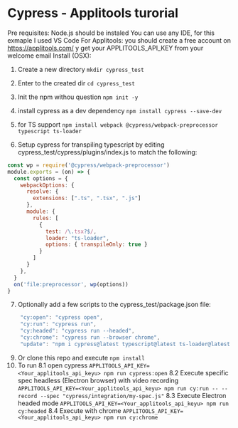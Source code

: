 # Cypress - Applitools turorial
Pre requisites: Node.js should be instaled
You can use any IDE, for this exmaple I used VS Code
For Applitools: you should create a free account on https://applitools.com/ y get your APPLITOOLS_API_KEY from your welcome email
Install (OSX):
1. Create a new directory  `mkdir cypress_test`
2. Enter to the created dir `cd cypress_test`
3. Init the npm withou question `npm init -y`
4. install cypress as a dev dependency `npm install cypress --save-dev`
5. for TS support `npm install webpack @cypress/webpack-preprocessor typescript ts-loader`  

6. Setup cypress for transpiling typescript by editing cypress_test/cypress/plugins/index.js to match the following:
```javascript
const wp = require('@cypress/webpack-preprocessor')
module.exports = (on) => {
  const options = {
    webpackOptions: {
      resolve: {
        extensions: [".ts", ".tsx", ".js"]
      },
      module: {
        rules: [
          {
            test: /\.tsx?$/,
            loader: "ts-loader",
            options: { transpileOnly: true }
          }
        ]
      }
    },
  }
  on('file:preprocessor', wp(options))
}
````
7. Optionally add a few scripts to the cypress_test/package.json file:
```javascript
    "cy:open": "cypress open",
    "cy:run": "cypress run",
    "cy:headed": "cypress run --headed",
    "cy:chrome": "cypress run --browser chrome",
    "update": "npm i cypress@latest typescript@latest ts-loader@latest webpack@latest @cypress/webpack-preprocessor@latest -S -E"
````    
9. Or clone this repo and execute `npm install`
8. To run
8.1 open cypress  `APPLITOOLS_API_KEY=<Your_applitools_api_keyu> npm run cypress:open`
8.2 Execute specific spec headless (Electron browser) with video recording `APPLITOOLS_API_KEY=<Your_applitools_api_keyu> npm run cy:run -- --record --spec "cypress/integration/my-spec.js"`
8.3 Execute Electron headed mode `APPLITOOLS_API_KEY=<Your_applitools_api_keyu> npm run cy:headed`
8.4 Execute with chrome `APPLITOOLS_API_KEY=<Your_applitools_api_keyu> npm run cy:chrome`

